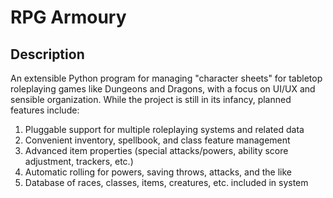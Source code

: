 RPG Armoury
===========

Description
-----------

An extensible Python program for managing "character sheets" for tabletop
roleplaying games like Dungeons and Dragons, with a focus on UI/UX and sensible
organization.  While the project is still in its infancy, planned features
include:

1. Pluggable support for multiple roleplaying systems and related data
2. Convenient inventory, spellbook, and class feature management
3. Advanced item properties (special attacks/powers, ability score
   adjustment, trackers, etc.)
4. Automatic rolling for powers, saving throws, attacks, and the like
5. Database of races, classes, items, creatures, etc. included in system
